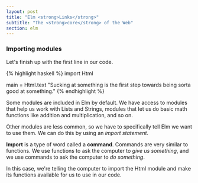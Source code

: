 ```yaml
---
layout: post
title: "Elm <strong>Links</strong>"
subtitle: "The <strong>core</strong> of the Web"
section: elm
---
```


### Importing modules

Let's finish up with the first line in our code.

{% highlight haskell %}
import Html

main = Html.text "Sucking at something is the first step towards being sorta good at something."
{% endhighlight %}

Some modules are included in Elm by default. We have access to modules that help us work with Lists and Strings, modules that let us do basic math functions like addition and multiplication, and so on.

Other modules are less common, so we have to specifically tell Elm we want to use them. We can do this by using an *import statement*.

**Import** is a type of word called a **command**. Commands are very similar to functions. We use functions to ask the computer to *give us something*, and we use commands to ask the computer to *do something*.

In this case, we're telling the computer to import the Html module and make its functions available for us to use in our code.
